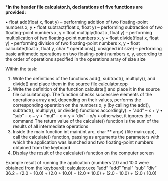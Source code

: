 ***In the header file calculator.h, declarations of five functions are provided:**

• float add(float x, float y) – performing addition of two floating-point numbers x, y
• float subtract(float x, float y) – performing subtraction of two floating-point numbers x, y
• float multiply(float x, float y) – performing multiplication of two floating-point numbers x, y
• float divide(float x, float y) – performing division of two floating-point numbers x, y
• float calculate(float x, float y, char * operations[], unsigned int size) – performing basic arithmetic operations on two floating-point numbers x, y, according to the order of operations specified in the operations array of size size

Within the task:

1. Write the definitions of the functions add(), subtract(), multiply(), and divide() and place them in the source file calculator.cpp
2. Write the definition of the function calculate() and place it in the source file calculator.cpp. The function checks successive elements of the operations array and, depending on their values, performs the corresponding operation on the numbers x, y (by calling the add(), subtract(), multiply(), or divide() functions accordingly):
• ”add” – x + y
• ”sub” – x − y
• ”mul” – x ∗ y
• ”div” – x/y
• otherwise, it ignores the command
The return value of the calculate() function is the sum of the results of all intermediate operations
3. Inside the main function int main(int arc, char ** argv) (file main.cpp), call the calculate() function, passing as arguments the parameters with which the application was launched and two floating-point numbers obtained from the keyboard
4. Display the result of the calculate() function on the computer screen


Example result of running the application (numbers 2.0 and 10.0 were obtained from the keyboard):
calculator.exe ”add” ”add” ”mul” ”sub” ”div”
36.2 = (2.0 + 10.0) + (2.0 + 10.0) + (2.0 * 10.0) + (2.0 - 10.0) + (2.0 /
10.0)